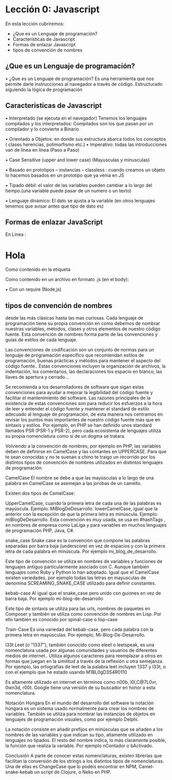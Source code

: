 # Lección 0: Javascript

En esta lección cubriremos:

* ¿Que es un Lenguaje de programación?
* Caracteristicas de Javascript
* Formas de enlazar Javascript
* tipos de convención de nombres


## ¿Que es un Lenguaje de programación?

•	¿Que es un Lenguaje de programación?
Es una herramienta que nos  permite darle instrucciones al navegador a través de código.
Estructurado siguiendo la lógica de programación 


## Caracteristicas de Javascript
•	Interpretado (se ejecuta en el navegador)
Tenemos los lenguajes compilados y los interpretados: Compilados son los que pasan por un compilador y lo convierte a Binario

•	Orientado a Objetos:  en donde sus estructura abarca todos los conceptos ( clases herencias, polimorfismo etc.)
•	Imperativo: todas las introducciones van de línea en línea (Paso a Paso)

•	Case Sensitive (upper and lower case) (Mayusculas y minusculas)

•	Basado en prototipos – instancias – classless :  cuando creamos un objeto lo hacemos basados en un prototipo que ya venia en JS

•	Tipado débil: el valor de las variables pueden cambiar a lo largo del tiempo.(una variable puede pasar de  un numero o un texto)

•	Lenguaje dinámico: El dato se ajusta a la variable (en otros lenguajes tenemos que avisar antes que tipo de dato es) 

## Formas de enlazar JavaScript

En Linea : 
 <h1 onclick= "alert ('hola')">Hola</h1>

Como contenido en la etiqueta <script> : 
<script type="text/javascript">alert('hola')</script>

Como contenido en un archivo en formato .js (en el body):  
   <script src="codigo.js"></script>

•	Con un require (Node,js)


## tipos de convención de nombres

desde las más clásicas hasta las mas curiosas. Cada lenguaje de programación tiene su propia convención en como debemos de nombrar nuestras variables, métodos, clases y otros elementos de nuestro código fuente. Esta convención de nombres forma parte de las convenciones y guías de estilos de cada lenguaje.

Las convenciones de codificación son un conjunto de normas para un lenguaje de programación específico que recomiendan estilos de programación, buenas prácticas y métodos para mantener el aspecto del código fuente.. Estas convenciones incluyen la organización de archivos, la indentación, los comentarios, las declaraciones los espacio en blanco, las llaves de apertura y cerrado…

Se recomienda a los desarrolladores de software que sigan estas convenciones para ayudar a mejorar la legibilidad del código fuente y facilitar el mantenimiento del software. Las razones principales de la existencia de estas convenciones son para reducir los esfuerzos a la hora de leer y entender el código fuente y  mantener  el standard de estilo adecuado al lenguaje de programación, de esta manera nos centramos en revisar los puntos mas importantes de nuestro código fuente más que en sintaxis y estilos. Por ejemplo, en PHP se han definido unos standard llamados PSR (PSR-1 y PSR-2), pero cada ecosistema de lenguajes utiliza su propia nomenclatura como si de un dogma se tratara.

Volviendo a la convención de nombres, por ejemplo en PHP, las variables deben de definirse en CamelCase y las contantes en UPPERCASE. Para que te sean conocidas y no te suenan a chino te traigo un recorrido por los distintos tipos de convención de nombres utilizados en distintos lenguajes de programación.

CamelCase
El nombre se debe a que las mayúsculas a lo largo de una palabra en CamelCase se asemejan a las jorobas de un camello.

Existen dos tipos de CamelCase:

UpperCamelCase, cuando la primera letra de cada una de las palabras es mayúscula. Ejemplo: MiBlogDeDesarrollo.
lowerCamelCase, igual que la anterior con la excepción de que la primera letra es minúscula. Ejemplo: miBlogDeDesarrollo.
Esta convención es muy usada, se usa en #hashTags , en nombres de empresa como LaLiga y para variables en muchos lenguajes de programación PHP, Java, C#.

snake_case
Snake case es la convención que compone las palabras separadas por barra baja (underscore) en vez de espacios y con la primera letra de cada palabra en minúscula. Por ejemplo mi_blog_de_desarrollo.

Este tipo de convención se utiliza en nombres de variables y funciones de lenguajes antiguo particularmente asociado con C. Aunque también lenguajes como Ruby y Python lo han adoptado. Igual que el CamelCase existen variedades, por ejemplo todas las letras en mayusculas de denomina SCREAMING_SNAKE_CASE utilizado para definir constantes.

kebab-case
Al igual que el snake_case pero unido con guiones en vez de barra baja. Por ejemplo mi-blog-de-desarrollo

Este tipo de sintaxis se utiliza para las urls, nombres de paquetes en Composer y también se utiliza como convención de nombres en Lisp. Por ello también es conocido por spinal-case o lisp-case

Train-Case
Es una variedad del kebab-case, pero cada palabra con la primera letra en mayúsculas. Por ejemplo, Mi-Blog-De-Desarrollo.

l33t
Leet (o “1337”), también conocido como eleet o leetspeak, es una nomenclatura usada por algunas comunidades y usuarios de diferentes medios de internet.. Utiliza algunos caracteres para reemplazar a otros en formas que juegan en la similitud a través de la reflexión u otra semejanza. Por ejemplo, las ortografías de leet de la palabra leet incluyen 1337 y l33t, o con el ejemplo que he estado usando M1BL0gD3S4R0110

Es altamente utilizado en internet en términos como n00b, l0l,C@7L0vr, 0wn3d, r00t. Google tiene una versión de su buscador en honor a esta nomenclatura.

Notación Húngara
En el mundo del desarrollo del software la notación húngara es un sistema usado normalmente para crear los nombres de variables. También se utiliza para nombrar las instancias de objetos en lenguajes de programación visuales, como por ejemplo Delphi.

La notación consiste en añadir prefijos en minúsculas que se añaden a los nombres de las variables y que indican su tipo, altamente utilizado en lenguajes no tipados. El resto del nombre indica, lo más claramente posible, la función que realiza la variable. Por ejemplo nContador o bActivado.

Conclusión
A parte de conocer estas nomenclaturas, existen librerías que facilitan la conversión de los strings a los distintos tipos de nomenclaturas. Una de ellas es ChangeCase que lo podéis encontrar en NPM, Camel-snake-kebab un script de Clojure, o Neko en PHP.